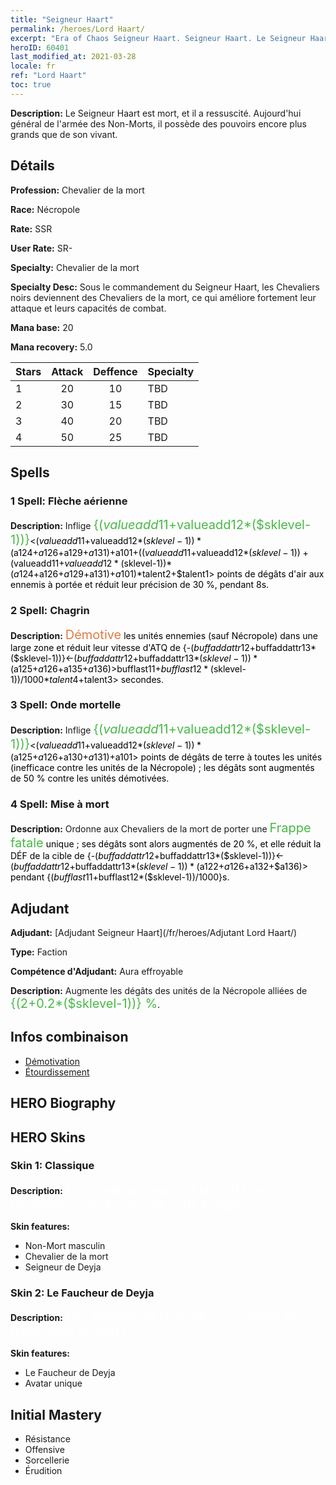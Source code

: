```yaml
---
title: "Seigneur Haart"
permalink: /heroes/Lord Haart/
excerpt: "Era of Chaos Seigneur Haart. Seigneur Haart. Le Seigneur Haart est mort, et il a ressuscité. Aujourd'hui général de l'armée des Non-Morts, il possède des pouvoirs encore plus grands que de son vivant."
heroID: 60401
last_modified_at: 2021-03-28
locale: fr
ref: "Lord Haart"
toc: true
---
```

 **Description:** Le Seigneur Haart est mort, et il a ressuscité. Aujourd'hui général de l'armée des Non-Morts, il possède des pouvoirs encore plus grands que de son vivant.
## Détails
 **Profession:** Chevalier de la mort

 **Race:** Nécropole

 **Rate:** SSR

 **User Rate:** SR-

 **Specialty:** Chevalier de la mort

 **Specialty Desc:** Sous le commandement du Seigneur Haart, les Chevaliers noirs deviennent des Chevaliers de la mort, ce qui améliore fortement leur attaque et leurs capacités de combat.

 **Mana base:** 20

 **Mana recovery:** 5.0


  | Stars   |     Attack     |    Deffence    |      Specialty     |
  |---------|:---------------:|:---------------:|--------------------|
  |    1    | 20 | 10 | TBD |
  |    2    | 30 | 15 | TBD |
  |    3    | 40 | 20 | TBD |
  |    4    | 50 | 25 | TBD |

## Spells
### 1 Spell: Flèche aérienne
 **Description:** Inflige <span style="color: #48b946;font-size:20px">{($valueadd11+$valueadd12*($sklevel-1))}</span><span style="color: black"><($valueadd11+$valueadd12*($sklevel-1))*($a124+$a126+$a129+$a131)+$a101+(($valueadd11+$valueadd12*($sklevel-1))+($valueadd11+$valueadd12*($sklevel-1))*($a124+$a126+$a129+$a131)+$a101)*$talent2+$talent1> points de dégâts d'air aux ennemis à portée et réduit leur précision de 30 %, pendant 8s.

### 2 Spell: Chagrin
 **Description:** <span style="color: #e07c44;font-size:20px">Démotive</span><span style="color: black"> les unités ennemies (sauf Nécropole) dans une large zone et réduit leur vitesse d'ATQ de {-($buffaddattr12+$buffaddattr13*($sklevel-1))}<-($buffaddattr12+$buffaddattr13*($sklevel-1))*($a125+$a126+$a135+$a136)> % pendant <span style="color: #48b946;font-size:20px">{($bufflast11+$bufflast12*($sklevel-1))/1000}</span><span style="color: black"><($bufflast11+$bufflast12*($sklevel-1))/1000*$talent4+$talent3> secondes.

### 3 Spell: Onde mortelle
 **Description:** Inflige <span style="color: #48b946;font-size:20px">{($valueadd11+$valueadd12*($sklevel-1))}</span><span style="color: black"><($valueadd11+$valueadd12*($sklevel-1))*($a125+$a126+$a130+$a131)+$a101> points de dégâts de terre à toutes les unités (inefficace contre les unités de la Nécropole) ; les dégâts sont augmentés de 50 % contre les unités démotivées.

### 4 Spell: Mise à mort
 **Description:** Ordonne aux Chevaliers de la mort de porter une <span style="color: #48b946;font-size:20px">Frappe fatale</span><span style="color: black"> unique ; ses dégâts sont alors augmentés de 20 %, et elle réduit la DÉF de la cible de {-($buffaddattr12+$buffaddattr13*($sklevel-1))}<-($buffaddattr12+$buffaddattr13*($sklevel-1))*($a122+$a126+$a132+$a136)> pendant {($bufflast11+$bufflast12*($sklevel-1))/1000}s.


## Adjudant

 **Adjudant:**  [Adjudant Seigneur Haart](/fr/heroes/Adjutant Lord Haart/) 

 **Type:**  Faction 

 **Compétence d'Adjudant:**  Aura effroyable 

 **Description:** Augmente les dégâts des unités de la Nécropole alliées de <span style="color: #48b946;font-size:20px">{(2+0.2*($sklevel-1))} %</span><span style="color: black">.

## Infos combinaison

* [Démotivation](/fr/combination/Démotivation/) 
* [Étourdissement](/fr/combination/Étourdissement/) 

## HERO Biography

## HERO Skins
### Skin 1: **Classique**

 **Description:** <span style="color: #ffffff;font-size:20px">La vie est un fléau ! Et la mort une bénédiction dont la portée vous échappe. </span>

 **Skin features:** 

   - Non-Mort masculin
   - Chevalier de la mort
   - Seigneur de Deyja

### Skin 2: **Le Faucheur de Deyja**

 **Description:** <span style="color: #ffffff;font-size:20px">Les adeptes de la vérité n'ont jamais peur d'accueillir la mort !</span>

 **Skin features:** 

   - Le Faucheur de Deyja
   - Avatar unique


## Initial Mastery
   - Résistance
   - Offensive
   - Sorcellerie
   - Érudition
